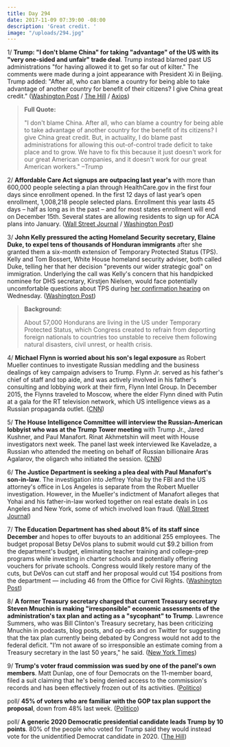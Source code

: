 ```yaml
---
title: Day 294
date: 2017-11-09 07:39:00 -08:00
description: 'Great credit. '
image: "/uploads/294.jpg"
---
```


1/ **Trump: "I don't blame China" for taking "advantage" of the US with its "very one-sided and unfair" trade deal**. Trump instead blamed past US administrations "for having allowed it to get so far out of kilter." The comments were made during a joint appearance with President Xi in Beijing. Trump added: "After all, who can blame a country for being able to take advantage of another country for benefit of their citizens? I give China great credit." ([Washington Post](https://www.washingtonpost.com/news/post-politics/wp/2017/11/08/in-beijing-trump-lavishes-praise-on-chinese-leader-touts-great-chemistry-between-them/) / [The Hill](http://thehill.com/homenews/administration/359544-trump-blames-predecessors-not-china-for-unfair-trade-practices) / [Axios](https://www.axios.com/trump-to-chinese-leaders-i-dont-blame-you-for-taking-advantage-of-us-2508033176.html))

> **Full Quote:**
>
> "I don't blame China. After all, who can blame a country for being able to take advantage of another country for the benefit of its citizens? I give China great credit. But, in actuality, I do blame past administrations for allowing this out-of-control trade deficit to take place and to grow. We have to fix this because it just doesn't work for our great American companies, and it doesn't work for our great American workers." –Trump

2/ **Affordable Care Act signups are outpacing last year's** with more than 600,000 people selecting a plan through HealthCare.gov in the first four days since enrollment opened. In the first 12 days of last year’s open enrollment, 1,008,218 people selected plans. Enrollment this year lasts 45 days – half as long as in the past – and for most states enrollment will end on December 15th. Several states are allowing residents to sign up for ACA plans into January. ([Wall Street Journal](https://www.wsj.com/articles/insurers-see-jump-in-sign-ups-for-affordable-care-act-1510241580) / [Washington Post](https://www.washingtonpost.com/news/powerpost/wp/2017/11/06/aca-signups-spike-at-open-enrollments-start/))

3/ **John Kelly pressured the acting Homeland Security secretary, Elaine Duke, to expel tens of thousands of Honduran immigrants** after she granted them a six-month extension of Temporary Protected Status (TPS). Kelly and Tom Bossert, White House homeland security adviser, both called Duke, telling her that her decision "prevents our wider strategic goal" on immigration. Underlying the call was Kelly's concern that his handpicked nominee for DHS secretary, Kirstjen  Nielsen, would face potentially uncomfortable questions about TPS during [her confirmation hearing](https://www.washingtonpost.com/world/national-security/kirstjen-nielsen-trumps-nominee-to-lead-homeland-security-sails-through-confirmation-hearing/2017/11/08/1b8ca08e-c4ad-11e7-84bc-5e285c7f4512_story.html) on Wednesday. ([Washington Post](https://www.washingtonpost.com/world/national-security/white-house-chief-of-staff-tried-to-pressure-acting-dhs-secretary-to-expel-thousands-of-hondurans-officials-say/2017/11/09/914d3700-c54a-11e7-a441-3a768c8586f1_story.html))

> **Background:**
>
> About 57,000 Hondurans are living in the US under Temporary Protected Status, which Congress created to refrain from deporting foreign nationals to countries too unstable to receive them following natural disasters, civil unrest, or health crisis. 

4/ **Michael Flynn is worried about his son's legal exposure** as Robert Mueller continues to investigate Russian meddling and the business dealings of key campaign advisers to Trump. Flynn Jr. served as his father's chief of staff and top aide, and was actively involved in his father's consulting and lobbying work at their firm, Flynn Intel Group.  In December 2015, the Flynns traveled to Moscow, where the elder Flynn dined with Putin at a gala for the RT television network, which US intelligence views as a Russian propaganda outlet. ([CNN](http://www.cnn.com/2017/11/08/politics/michael-flynn-son-special-counsel-russia-investigation/index.html))

5/ **The House Intelligence Committee will interview the Russian-American lobbyist who was at the Trump Tower meeting** with Trump Jr., Jared Kushner, and Paul Manafort. Rinat Akhmetshin will meet with House investigators next week. The panel last week interviewed Ike Kaveladze, a Russian who attended the meeting on behalf of Russian billionaire Aras Agalarov, the oligarch who initiated the session. ([CNN](http://www.cnn.com/2017/11/09/politics/lobbyist-house-intelligence-interview/index.html))

6/ **The Justice Department is seeking a plea deal with Paul Manafort's son-in-law**. The investigation into Jeffrey Yohai by the FBI and the US attorney's office in Los Angeles is separate from the Robert Mueller investigation. However, in the Mueller's indictment of Manafort alleges that Yohai and his father-in-law worked together on real estate deals in Los Angeles and New York, some of which involved loan fraud. ([Wall Street Journal](https://www.wsj.com/articles/prosecutors-seek-plea-deal-with-manaforts-former-son-in-law-1510223581))

7/ **The Education Department has shed about 8% of its staff since December** and hopes to offer buyouts to an additional 255 employees. The budget proposal Betsy DeVos plans to submit would cut $9.2 billion from the department's budget, eliminating teacher training and college-prep programs while investing in charter schools and potentially offering vouchers for private schools. Congress would likely restore many of the cuts, but DeVos can cut staff and her proposal would cut 154 positions from the department — including 46 from the Office for Civil Rights. ([Washington Post](https://www.washingtonpost.com/local/education/inside-betsy-devoss-efforts-to-shrink-the-education-department/2017/11/08/fc03884c-ba64-11e7-be94-fabb0f1e9ffb_story.html))

8/ **A former Treasury secretary charged that current Treasury secretary Steven Mnuchin is making "irresponsible" economic assessments of the administration's tax plan and acting as a "sycophant" to Trump**. Lawrence Summers, who was Bill Clinton's Treasury secretary, has been criticizing Mnuchin in podcasts, blog posts, and op-eds and on Twitter for suggesting that the tax plan currently being debated by Congress would not add to the federal deficit. "I’m not aware of so irresponsible an estimate coming from a Treasury secretary in the last 50 years," he said. ([New York Times](https://www.nytimes.com/2017/11/08/us/politics/larry-summers-mnuchin-treasury.html))

9/ **Trump's voter fraud commission was sued by one of the panel's own members**. Matt Dunlap, one of four Democrats on the 11-member board, filed a suit claiming that he's being denied access to the commission's records and has been effectively frozen out of its activities. ([Politico](https://www.politico.com/story/2017/11/09/trump-voter-fraud-commission-lawsuit-matt-dunlap-244741)) 

poll/ **45% of voters who are familiar with the GOP tax plan support the proposal**, down from 48% last week. ([Politico](https://www.politico.com/story/2017/11/09/poll-support-for-gop-tax-plan-ticks-down-but-remains-positive-244715))

poll/ **A generic 2020 Democratic presidential candidate leads Trump by 10 points**. 80% of the people who voted for Trump said they would instead vote for the unidentified Democrat candidate in 2020. ([The Hill](http://thehill.com/homenews/campaign/359553-poll-generic-democrat-leading-trump-by-10-points))
